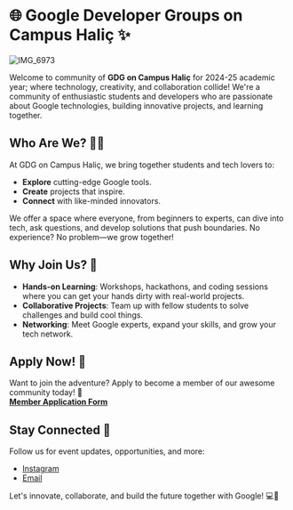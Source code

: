 # 🌐 Google Developer Groups on Campus Haliç ✨

![IMG_6973](https://github.com/user-attachments/assets/8589b83d-ba8c-4850-8a2c-1656a8c7a7c1)

Welcome to community of **GDG on Campus Haliç** for 2024-25 academic year; where technology, creativity, and collaboration collide! We're a community of enthusiastic students and developers who are passionate about Google technologies, building innovative projects, and learning together.

## Who Are We? 🤖💡

At GDG on Campus Haliç, we bring together students and tech lovers to:

- **Explore** cutting-edge Google tools.
- **Create** projects that inspire.
- **Connect** with like-minded innovators.

We offer a space where everyone, from beginners to experts, can dive into tech, ask questions, and develop solutions that push boundaries. No experience? No problem—we grow together!

## Why Join Us? 🚀

- **Hands-on Learning**: Workshops, hackathons, and coding sessions where you can get your hands dirty with real-world projects.
- **Collaborative Projects**: Team up with fellow students to solve challenges and build cool things.
- **Networking**: Meet Google experts, expand your skills, and grow your tech network.

## Apply Now! 🎯

Want to join the adventure? Apply to become a member of our awesome community today! 🌟  
[**Member Application Form**](https://docs.google.com/forms/d/e/1FAIpQLSeTnl9kwm71yQvIPWVTBZxS2wN5weaSu-crc6y7kHPhLk3G7g/viewform)

## Stay Connected 📱

Follow us for event updates, opportunities, and more:

- [Instagram](https://www.instagram.com/gdgoncampushalic/)
- [Email](mailto:gdschalicuni@gmail.com)

Let's innovate, collaborate, and build the future together with Google! 💻🎉
